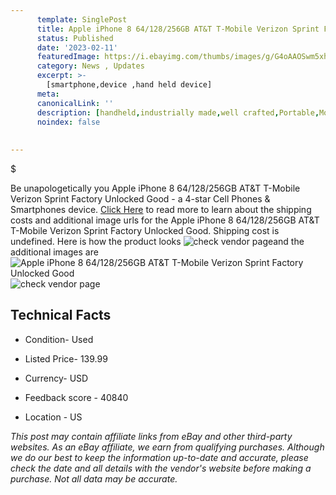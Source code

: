 ```yaml
---
      template: SinglePost
      title: Apple iPhone 8 64/128/256GB AT&T T-Mobile Verizon Sprint Factory Unlocked Good
      status: Published
      date: '2023-02-11'
      featuredImage: https://i.ebayimg.com/thumbs/images/g/G4oAAOSwm5xhO6Si/s-l225.jpg
      category: News , Updates
      excerpt: >-
        [smartphone,device ,hand held device]
      meta:
      canonicalLink: ''
      description: [handheld,industrially made,well crafted,Portable,Mobile,Compact,Convenient,Lightweight,Maneuverable,Man-portable,Miniature,Carriable,Hand-held,Light,Holdable,Transportable,Mobile device,Pocket-sized,On-the-go,Wireless,Cordless,Compact size,Convenient size, smartphone,device ,hand held device]
      noindex: false
      
        
---
```

$

Be unapologetically you Apple iPhone 8 64/128/256GB AT&T T-Mobile Verizon Sprint Factory Unlocked Good - a 4-star Cell Phones & Smartphones device. [Click Here](https://www.ebay.com/itm/274941971586?hash=item4003d18c82%3Ag%3AG4oAAOSwm5xhO6Si&mkevt=1&mkcid=1&mkrid=711-53200-19255-0&campid=%253CePNCampaignId%253E&customid=%253CreferenceId%253E&toolid=10049) to read more to learn about the shipping costs and additional image urls for the Apple iPhone 8 64/128/256GB AT&T T-Mobile Verizon Sprint Factory Unlocked Good. Shipping cost is undefined. Here is how the product looks ![check vendor page](https://i.ebayimg.com/thumbs/images/g/G4oAAOSwm5xhO6Si/s-l225.jpg)and the additional images are![Apple iPhone 8 64/128/256GB AT&T T-Mobile Verizon Sprint Factory Unlocked Good](https://i.ebayimg.com/images/g/G4oAAOSwm5xhO6Si/s-l1600.jpg)![check vendor page](https://origin-galleryplus.ebayimg.com/ws/web/274941971586_2_0_1/225x225.jpg,https://origin-galleryplus.ebayimg.com/ws/web/274941971586_3_0_1/225x225.jpg)



 ## Technical Facts 



     
      

 - Condition- Used 


      

 - Listed Price- 139.99 


      

 - Currency- USD 


      

 - Feedback score - 40840 


      

 - Location - US 


      
      

 *_This post may contain affiliate links from eBay and other third-party websites. As an eBay affiliate, we earn from qualifying purchases. Although we do our best to keep the information up-to-date and accurate, please check the date and all details with the vendor's website before making a purchase. Not all data may be accurate._*






